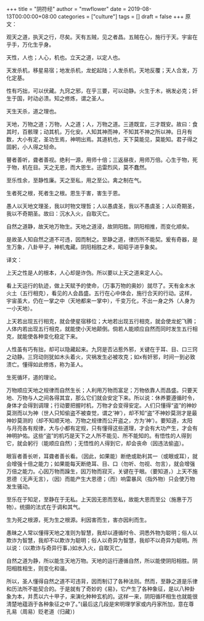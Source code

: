 +++
title = "阴符经"
author = "mwflower"
date = 2019-08-13T00:00:00+08:00
categories = ["culture"]
tags = []
draft = false
+++
原文：

观天之道，执天之行，尽矣。天有五贼，见之者昌。五贼在心，施行于天。宇宙在乎手，万化生乎身。

天性，人也；人心，机也。立天之道，以定人也。

天发杀机，移星易宿；地发杀机，龙蛇起陆；人发杀机，天地反覆；天人合发，万化定基。

性有巧拙，可以伏藏。九窍之邪，在乎三要，可以动静。火生于木，祸发必克；奸生于国，时动必溃。知之修炼，谓之圣人。

天生天杀，道之理也。

天地，万物之道；万物，人之道；人，万物之道。三道既宜，三才既安。故曰：食其时，百骸理；动其机，万化安。人知其神而神，不知其不神之所以神。日月有数，大小有定，圣功生焉，神明出焉。其道机也，天下莫能见，莫能知。君子得之固躬，小人得之轻命。

瞽者善听，聋者善视。绝利一源，用师十倍；三返昼夜，用师万倍。心生于物，死于物，机在目。天之无恩，而大恩生。迅雷烈风，莫不蠢然。

至乐性余，至静性廉。天之至私，用之至公。禽之制在气。

生者死之根，死者生之根。恩生于害，害生于恩。

愚人以天地文理圣，我以时物文理哲；人以愚虞圣，我以不愚虞圣；人以奇期圣，我以不奇期圣。故曰：沉水入火，自取灭亡。

自然之道静，故天地万物生。天地之道浸，故阴阳胜。阴阳相推，而变化顺矣。

是故圣人知自然之道不可违，因而制之。至静之道，律历所不能契。爰有奇器，是生万象，八卦甲子，神机鬼藏。阴阳相胜之术，昭昭乎进乎象矣。


译文：

上天之性是人的根本，人心却是诈伪。所以要以上天之道来定人心。

看上天运行的轨迹，做上天赋予的使命，（万事万物的奥妙）就尽了。天有金木水火土（五行相克），看见的人会昌盛。五行在心中体会，施行合天的行动。这样，宇宙虽大，仍在一掌之中（天地都来一掌中），千变万化，不出一身之外（人身为一小天地）。

上天若出现五行相克，就会使星宿移位；大地若出现五行相克，就会使龙蛇飞腾；人体内若出现五行相克，就能使小天地颠倒。倘若人能顺应自然而同时发生五行相克，就能使各种变化稳定下来。

人性虽有巧有拙，却可以隐藏起来。九窍是否沾惹外邪，关键在于耳、目、口三窍之动静。三窍动则犹如木头着火，灾祸发生必被攻克；如x有奸邪，时间一到必致溃亡。懂得如此修炼，称为圣人。

生死循环，道的理论。

万物顺应天地之规律而自然生长；人利用万物而富足；万物依靠人而昌盛。只要天地、万物与人之间各得其宜，那么它们就会安定下来。所以说：休养要遵循时令，身体才会得到调理；行动要把握时机，万物才会变得安定。人们只懂得“盗”的神妙莫测而以为神（世人只知偷盗不被查觉，谓之‘神’），却不知“盗”不神妙莫测才是最神妙莫测的（却不知顺天地、万物之规律而公开盗之，方为‘神’）。要知道，太阳与月亮各有规律，大与小都有定规，只有懂得这些道理，才会有大功产生，才会有神明护佑。这些“盗”的机巧是天下之人所不能见、所不能知的。有悟性的人得到它，就会躬行（能顺应自然）；无悟性的人得到它，却会丧命（因违法偷盗）。

眼盲者善长听，耳聋者善长看。（因此，如果能）断绝或助利其一（或眼或耳），就会增强十倍之能力；如果能每天断绝耳、目、口（勿听、勿视、勿言），就会增强万倍之能力。心因万物而躁生，因万物而寂灭，关键在于眼。（要知道，）上天不施恩德（无声无言），（因）而能产生大恩德；（而）响雷暴风（指外物）只会使万物发生骚动。

至乐在于知足，至静在于无私。上天因无恩而至私，故能大恩而至公（施惠于万物）。统摄的法式在于调和其气。

生为死之根源，死为生之根源。利因害而生，害亦因利而生。

愚昧之人常以懂得天地之准则为智慧，我却以遵循时令、洞悉外物为聪明；俗人以欺诈为智慧，我却不以欺诈为聪明；俗人以奇异为智慧，我却不以奇异为聪明。所以说：（以欺诈与奇异行事，)如水入火，自取灭亡。

自然之道为静，所以能生天地万物。天地的运行遵循自然，所以能使阴阳相胜。阴阳相胜相生，则变化和谐。

所以，圣人懂得自然之道不可违背，因而制订了各种法则。然而，至静之道是乐律和历法所不能契合的。于是就有了奇妙的《易》，它产生了各种象征，是以八种卦象为本，并贯以六十甲子，来演化种种玄机的。这样一来，阴阳循环相生也就能很清楚地蕴涵于各种象征之中了。”(最后这几段是宋明理学家或内丹家所加，意在尊孔易（周易）贬老道（归藏）)
